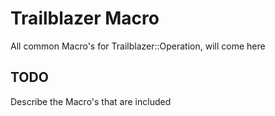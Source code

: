 # Trailblazer Macro
All common Macro's for Trailblazer::Operation, will come here

## TODO
Describe the Macro's that are included
